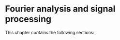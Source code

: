 # Fourier analysis and signal processing

This chapter contains the following sections:

```{tableofcontents}
```
